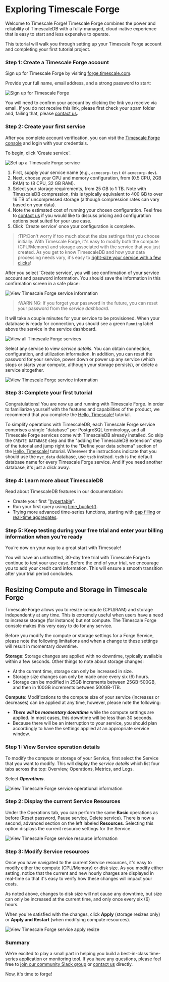 # Exploring Timescale Forge

Welcome to Timescale Forge! Timescale Forge combines the power and reliability 
of TimescaleDB with a fully-managed, cloud-native experience that is easy to 
start and less expensive to operate.

This tutorial will walk you through setting up your Timescale Forge account and
completing your first tutorial project.

### Step 1: Create a Timescale Forge account

Sign up for Timescale Forge by visiting [forge.timescale.com][forge-signup].

Provide your full name, email address, and a strong password to start:

<img class="main-content__illustration" src="https://assets.iobeam.com/images/docs/forge_images/timescale-forge-signup-page.png" alt="Sign up for Timescale Forge"/>

You will need to confirm your account by clicking the link you receive via 
email. If you do not receive this link, please first check your spam folder 
and, failing that, please [contact us][contact-timescale].

### Step 2: Create your first service

 After you complete account verification, you can visit the 
 [Timescale Forge console][forge-console] and login with your credentials.

 To begin, click 'Create service'.

<img class="main-content__illustration" src="https://assets.iobeam.com/images/docs/forge_images/timescale-forge-service-creation.png" alt="Set up a Timescale Forge service"/>

1. First, supply your service name (e.g., `acmecorp-test` or `acmecorp-dev`).
1. Next, choose your CPU and memory configuration, from (0.5 CPU, 2GB RAM) to (8 CPU, 32 GB RAM).
1. Select your storage requirements, from 25 GB to 1 TB.  Note with TimescaleDB compression, this is typically equivalent to 400 GB to over 16 TB of uncompressed storage (although compression rates can vary based on your data).
1. Note the estimated cost of running your chosen configuration. Feel free to [contact us][contact-timescale] if you would like to discuss pricing and configuration options best suited for your use case.
1. Click 'Create service' once your configuration is complete.

>:TIP:Don't worry if too much about the size settings that you choose initially. With Timescale Forge,
it's easy to modify both the compute (CPU/Memory) and storage associated with the service
that you just created. As you get to know TimescaleDB and how your data processing needs vary,
it's easy to [right-size your service with a few clicks](#forge-resize)!

After you select 'Create service', you will see confirmation of your service account and
password information. You should save the information in this confirmation screen in 
a safe place:

<img class="main-content__illustration" src="https://assets.iobeam.com/images/docs/forge_images/timescale-forge-service-confirmation.png" alt="View Timescale Forge service information"/>

>:WARNING: If you forget your password in the future, you can reset your password from the *service dashboard*.

It will take a couple minutes for your service to be provisioned. When your database is 
ready for connection, you should see a green `Running` label above the service in the
service dashboard.

<img class="main-content__illustration" src="https://assets.iobeam.com/images/docs/forge_images/timescale-forge-service-dashboard.png" alt="View all Timescale Forge services"/>

Select any service to view *service details*. You can obtain connection, 
configuration, and utilization information. In addition, you can reset the
password for your service, power down or power up any service (which stops
or starts your compute, although your storage persists), or delete
a service altogether.

<img class="main-content__illustration" src="https://assets.iobeam.com/images/docs/forge_images/timescale-forge-service-details.png" alt="View Timescale Forge service information"/>

### Step 3: Complete your first tutorial

Congratulations! You are now up and running with Timescale Forge. In order to
familiarize yourself with the features and capabilities of the product, we
recommend that you complete the [Hello, Timescale!][hello-timescale] tutorial.

To simplify operations with TimescaleDB, each Timescale Forge service comprises a
single "database" per PostgreSQL terminology, and all Timescale Forge services
come with TimescaleDB already installed. So skip the `CREATE DATABASE` step
and the "adding the TimescaleDB extension" step of the tutorial and
jump right to the "Define your data schema" section of the [Hello, Timescale!][hello-timescale]
tutorial. Wherever the instructions indicate that you should use the `nyc_data`
database, use `tsdb` instead. `tsdb` is the default database name for every
Timescale Forge service. And if you need another database, it's just a click away.

### Step 4: Learn more about TimescaleDB

Read about TimescaleDB features in our documentation:

- Create your first ”[hypertable][hypertable-info]”.
- Run your first query using [time_bucket()][time-bucket-info].
- Trying more advanced time-series functions, starting with [gap filling][gap-filling-info] or [real-time aggregates][aggregates-info].

### Step 5: Keep testing during your free trial and enter your billing information when you’re ready

You’re now on your way to a great start with Timescale!

You will have an unthrottled, 30-day free trial with Timescale Forge to 
continue to test your use case. Before the end of your trial, we encourage you 
to add your credit card information. This will ensure a smooth transition after 
your trial period concludes.

## Resizing Compute and Storage in Timescale Forge [](forge-resize)

Timescale Forge allows you to resize compute (CPU/RAM) and storage independently at any time. This is extremely
useful when users have a need to increase storage (for instance) but not compute. The Timescale Forge 
console makes this very easy to do for any service.

Before you modify the compute or storage settings for a Forge Service, please note the following limitations
and when a change to these settings will result in momentary downtime.

**Storage**: Storage changes are applied with no downtime, typically available within a few seconds. Other
things to note about storage changes:
 * At the current time, storage can only be increased in size.
 * Storage size changes can only be made once every six (6) hours.
 * Storage can be modified in 25GB increments between 25GB-500GB, and then in 100GB increments between 500GB-1TB.

**Compute**: Modifications to the compute size of your service (increases or decreases) can be applied at any time, however,
please note the following:
 * **_There will be momentary downtime_** while the compute settings are applied. In most cases, this downtime
will be less than 30 seconds.
 * Because there will be an interruption to your service, you should plan accordingly to have the settings 
 applied at an appropriate service window.

### Step 1: View Service operation details 
To modify the compute or storage of your Service, first select the Service that you want to modify. This
will display the _service details_ which list four tabs across the top: Overview, Operations, Metrics, and Logs.

Select **_Operations_**.

<img class="main-content__illustration" src="https://assets.iobeam.com/images/docs/forge_images/timescale-forge-service-operations.png" alt="View Timescale Forge service operational information"/>

### Step 2: Display the current Service Resources
Under the Operations tab, you can perform the same **Basic** operations as before (Reset password, Pause service, Delete service).
There is now a second, advanced section on the left labeled **Resources**. Selecting this option displays the current resource
settings for the Service.

<img class="main-content__illustration" src="https://assets.iobeam.com/images/docs/forge_images/timescale-forge-service-resources.png" alt="View Timescale Forge service resource information"/>

### Step 3: Modify Service resources
Once you have navigated to the current Service resources, it's easy to modify either the compute (CPU/Memory) or
disk size. As you modify either setting, notice that the current and new hourly charges are displayed in real-time
so that it's easy to verify how these changes will impact your costs.

As noted above, changes to disk size will not cause any downtime, but size can only be increased at the current time, 
and only once every six (6) hours. 

When you're satisfied with the changes, click **Apply** (storage resizes only) or **Apply and Restart** (when modifying compute resources).

<img class="main-content__illustration" src="https://assets.iobeam.com/images/docs/forge_images/timescale-forge-service-restart.png" alt="View Timescale Forge service apply resize"/>


### Summary

We’re excited to play a small part in helping you build a best-in-class 
time-series application or monitoring tool. If you have any questions, please 
feel free to [join our community Slack group][slack-info] 
or [contact us][contact-timescale] directly.

Now, it's time to forge!

[forge-signup]: https://forge.timescale.com
[billing-info]: /forge/managing-billing-payments
[slack-info]: https://slack-login.timescale.com
[install-psql]: /getting-started/install-psql-tutorial
[hello-timescale]: /tutorials/tutorial-hello-timescale
[forge-console]: https://console.forge.timescale.com/login
[contact-timescale]: https://www.timescale.com/contact
[hypertable-info]: https://docs.timescale.com/latest/using-timescaledb/hypertables
[time-bucket-info]: https://docs.timescale.com/latest/using-timescaledb/reading-data#time-bucket
[gap-filling-info]: https://docs.timescale.com/latest/using-timescaledb/reading-data#gap-filling
[aggregates-info]: https://docs.timescale.com/latest/tutorials/continuous-aggs-tutorial
